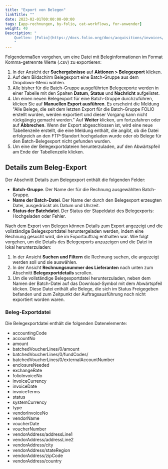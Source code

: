 ```yaml
---
title: "Export von Belegen"
linkTitle: ""
date: 2023-02-01T00:00:00-00:00
tags: [app-rechnungen, by-folio, cat-workflows, for-anwender]
weight: 40
Description: "
    Quellen: [Folio](https://docs.folio.org/docs/acquisitions/invoices/#exporting-vouchers) & [GBV](https://info.gbv.de/display/FOLIOGBVEXTERN/Folio:+Export+von+Belegen)
    "
---
```


Folgendermaßen vorgehen, um eine Datei mit Beleginformationen im Format Komma-getrennte Werte (.csv) zu exportieren:

1.  In der Ansicht der **Suchergebnisse** auf **Aktionen > Belegexport** klicken.
2.  Auf dem Bildschirm Belegexport eine Batch-Gruppe aus dem Dropdown-Menü wählen.
3.  Alle bisher für die Batch-Gruppe ausgeführten Belegexporte werden in einer Tabelle mit den Spalten **Datum**, **Status** und **Nachricht** aufgelistet.
4.  Um einen neuen Belegexport für eine Batch-Gruppe durchzuführen, klicken Sie auf **Manuellen Export ausführen**. Es erscheint die Meldung "Alle Belege, die seit dem letzten Export für die Batch-Gruppe FOLIO erstellt wurden, werden exportiert und dieser Vorgang kann nicht rückgängig gemacht werden." Auf **Weiter** klicken, um fortzufahren oder auf **Abbrechen**.
    Wenn der Export abgeschlossen ist, wird eine neue Tabellenzeile erstellt, die eine Meldung enthält, die angibt, ob die Datei erfolgreich an den FTP-Standort hochgeladen wurde oder ob Belege für den Batch-Belegexport nicht gefunden wurden.
5.  Um eine der Belegexportdateien herunterzuladen, auf den Abwärtspfeil am Ende der Tabellenzeile klicken.

## Details zum Beleg-Export

Der Abschnitt Details zum Belegexport enthält die folgenden Felder:

* **Batch-Gruppe**. Der Name der für die Rechnung ausgewählten Batch-Gruppe.
* **Name der Batch-Datei**. Der Name der durch den Belegexport erzeugten Datei, ausgedrückt als Datum und Uhrzeit.
* **Status der Batchdatei**. Der Status der Stapeldatei des Belegexports: Hochgeladen oder Fehler.

Nach dem Export von Belegen können Details zum Export angezeigt und die vollständige Belegexportdatei heruntergeladen werden, indem eine Rechnung gesucht wird, die im Exportauftrag enthalten war. Wie folgt vorgehen, um die Details des Belegexports anzuzeigen und die Datei in lokal herunterzuladen:

1.  In der Ansicht **Suchen und Filtern** die Rechnung suchen, die angezeigt werden soll und sie auswählen.
2.  In der Ansicht **Rechnungsnummer des Lieferanten** nach unten zum Abschnitt **Belegexportdetails** scrollen.
3.  Um die vollständige Belegexportdatei herunterzuladen, neben dem Namen der Batch-Datei auf das Download-Symbol mit dem Abwärtspfeil klicken. Diese Datei enthält alle Belege, die sich im Status Freigegeben befanden und zum Zeitpunkt der Auftragsausführung noch nicht exportiert worden waren.

### Beleg-Exportdatei

Die Belegexportdatei enthält die folgenden Datenelemente:

* accountingCode
* accountNo
* amount
* batchedVoucherLines/0/amount
* batchedVoucherLines/0/fundCodes/
* batchedVoucherLines/0/externalAccountNumber
* enclosureNeeded
* exchangeRate
* folioInvoiceNo
* invoiceCurrency
* invoiceDate
* invoiceTerms
* status
* systemCurrency
* type
* vendorInvoiceNo
* vendorName
* voucherDate
* voucherNumber
* vendorAddress/addressLine1
* vendorAddress/addressLine2
* vendorAddress/city
* vendorAddress/stateRegion
* vendorAddress/zipCode
* vendorAddress/country
